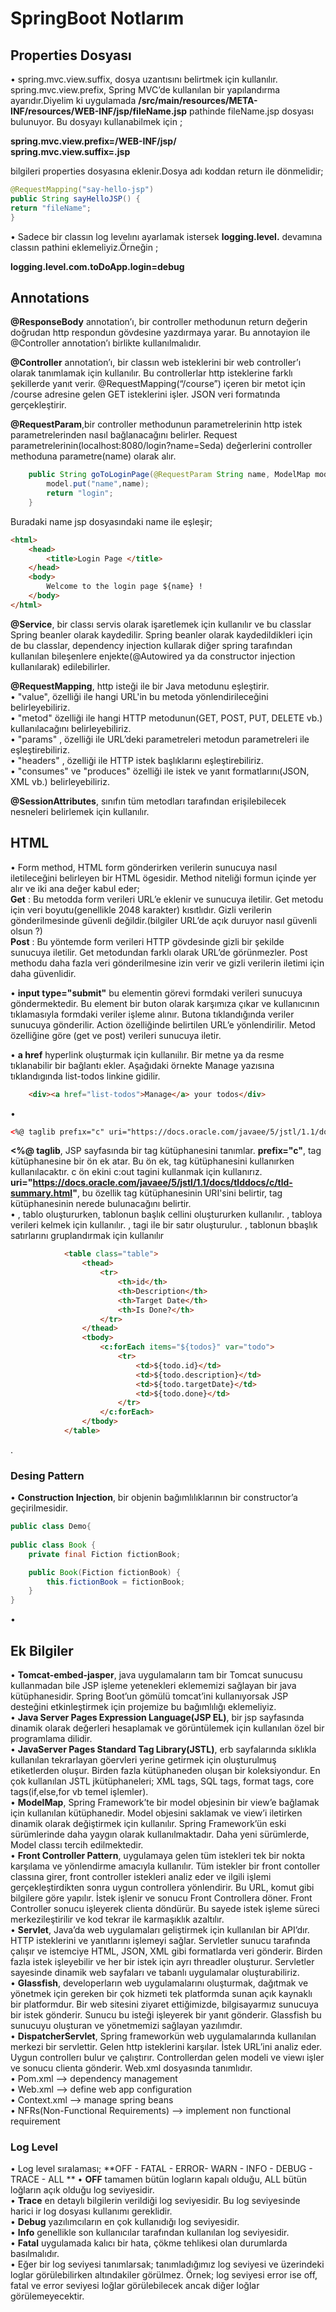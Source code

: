 # SpringBoot Notlarım 
## Properties Dosyası
•	spring.mvc.view.suffix, dosya uzantısını belirtmek için kullanılır.  
spring.mvc.view.prefix, Spring MVC’de kullanılan bir yapılandırma ayarıdır.Diyelim ki uygulamada **/src/main/resources/META-INF/resources/WEB-INF/jsp/fileName.jsp** pathinde fileName.jsp dosyası bulunuyor. Bu dosyayı kullanabilmek için ; 

**spring.mvc.view.prefix=/WEB-INF/jsp/**  
**spring.mvc.view.suffix=.jsp**  

bilgileri properties dosyasına eklenir.Dosya adı koddan return ile dönmelidir;  

```java 
@RequestMapping("say-hello-jsp")
public String sayHelloJSP() {
return "fileName";
}
```

•	Sadece bir classın log levelını ayarlamak istersek **logging.level.** devamına classın pathini eklemeliyiz.Örneğin ;  

**logging.level.com.toDoApp.login=debug**


## Annotations
**@ResponseBody** annotation’ı, bir controller methodunun return değerin doğrudan http respondun gövdesine yazdırmaya yarar. Bu annotayion ile @Controller annotation’ı birlikte kullanılmalıdır. 

**@Controller** annotation’ı, bir classın web isteklerini bir web controller’ı olarak tanımlamak için kullanılır. Bu controllerlar http isteklerine farklı şekillerde yanıt verir. @RequestMapping(“/course”) içeren bir  metot için /course adresine gelen GET isteklerini işler.  JSON veri formatında gerçekleştirir.   

**@RequestParam**,bir controller methodunun parametrelerinin http istek parametrelerinden nasıl bağlanacağını belirler. Request parametrelerinin(localhost:8080/login?name=Seda) değerlerini controller methoduna parametre(name) olarak alır.
```java   
 	public String goToLoginPage(@RequestParam String name, ModelMap model) {
		model.put("name",name);
		return "login";
	}
```

Buradaki name jsp dosyasındaki name ile eşleşir;
```html
<html>
	<head>
		<title>Login Page </title>
	</head>
	<body>
		Welcome to the login page ${name} !
	</body>
</html>
```

**@Service**, bir classı servis olarak işaretlemek için kullanılır ve bu classlar Spring beanler olarak kaydedilir. Spring beanler olarak kaydedildikleri için de bu classlar, dependency injection kullarak diğer spring tarafından kullanılan bileşenlere enjekte(@Autowired ya da constructor injection kullanılarak) edilebilirler. 

**@RequestMapping**, http isteği ile bir Java metodunu eşleştirir.  
		•	"value", özelliği ile hangi URL'in bu metoda yönlendirileceğini belirleyebiliriz.  
		•	"metod" özelliği ile hangi HTTP metodunun(GET, POST, PUT, DELETE vb.) kullanılacağını belirleyebiliriz.  
		•	"params" , özelliği ile URL’deki parametreleri metodun parametreleri ile eşleştirebiliriz.   
		•	"headers" , özelliği ile  HTTP istek başlıklarını eşleştirebiliriz.  
		•	"consumes" ve "produces"  özelliği ile istek ve yanıt formatlarını(JSON, XML vb.) belirleyebiliriz.  


**@SessionAttributes**, sınıfın tüm metodları tarafından erişilebilecek nesneleri belirlemek için kullanılır.

## HTML
•	Form method, HTML form gönderirken verilerin sunucuya nasıl iletileceğini belirleyen bir HTML ögesidir. Method niteliği formun içinde yer alır ve iki ana değer kabul eder;  
  	**Get** : Bu metodda form verileri URL’e eklenir ve sunucuya iletilir. Get metodu için veri boyutu(genellikle 2048 karakter) kısıtlıdır. Gizli verilerin gönderilmesinde güvenli değildir.(bilgiler URL’de açık duruyor nasıl güvenli olsun ?)   
  	**Post** : Bu yöntemde form verileri HTTP gövdesinde gizli bir şekilde sunucuya iletilir. Get metodundan farklı olarak URL’de görünmezler. Post methodu daha fazla veri gönderilmesine izin verir ve gizli verilerin iletimi için daha güvenlidir.    

•	**input type="submit"** bu elementin görevi formdaki verileri sunucuya göndermektedir. Bu element bir buton olarak karşımıza çıkar ve kullanıcının tıklamasıyla formdaki veriler işleme alınır. Butona tıklandığında veriler sunucuya gönderilir. Action özelliğinde belirtilen URL’e yönlendirilir. Metod özelliğine göre (get ve post) verileri sunucuya  iletir.  

•	**a href** hyperlink oluşturmak için kullanıilır. Bir metne ya da resme tıklanabilir bir bağlantı ekler. Aşağıdaki örnekte Manage yazısına tıklandıgında list-todos linkine gidilir. 
```html
	<div><a href="list-todos">Manage</a> your todos</div>
```  
•	
```html  
<%@ taglib prefıx="c" uri="https://docs.oracle.com/javaee/5/jstl/1.1/docs/tlddocs/c/tld-summary.html" %>  
```  
**<%@ taglib**, JSP sayfasında bir tag kütüphanesini tanımlar.
**prefix="c"**, tag kütüphanesine bir ön ek atar. Bu ön ek, tag kütüphanesini kullanırken kullanılacaktır. c ön ekini c:out tagini kullanmak için kullanırız.
**uri="https://docs.oracle.com/javaee/5/jstl/1.1/docs/tlddocs/c/tld-summary.html"**, bu özellik tag kütüphanesinin URI'sini belirtir, tag kütüphanesinin nerede bulunacağını belirtir.   
• 	**<th>**, tablo oluştururken, tablonun başlık cellini oluştururken kullanılır. 
**<td>**, tabloya verileri kelmek için kullanılır.
**<tr>** , tagi ile bir satır oluşturulur. 
**<thead>**, tablonun bbaşlık satırlarını gruplandırmak için kullanılır
```html  
			<table class="table">
				<thead>
					<tr>
						<th>id</th>
						<th>Description</th>
						<th>Target Date</th>
						<th>Is Done?</th>
					</tr>
				</thead>
				<tbody>		
					<c:forEach items="${todos}" var="todo">
						<tr>
							<td>${todo.id}</td>
							<td>${todo.description}</td>
							<td>${todo.targetDate}</td>
							<td>${todo.done}</td>
						</tr>
					</c:forEach>
				</tbody>
			</table>

```

. 


### Desing Pattern
•	**Construction Injection**, bir objenin bağımlılıklarının bir constructor’a geçirilmesidir.
```java 
public class Demo{ 
	
public class Book {
	private final Fiction fictionBook;

	public Book(Fiction fictionBook) {
		this.fictionBook = fictionBook;
	}
}
```


•


## Ek Bilgiler
•	**Tomcat-embed-jasper**, java uygulamaların tam bir Tomcat sunucusu kullanmadan bile JSP işleme yetenekleri eklememizi sağlayan bir java kütüphanesidir. Spring Boot’un gömülü tomcat’ini kullanıyorsak JSP desteğini etkinleştirmek için projemize bu bağımlılığı eklemeliyiz.   
•	**Java Server Pages Expression Language(JSP EL)**, bir jsp sayfasında dinamik olarak değerleri hesaplamak ve görüntülemek için kullanılan özel bir programlama dilidir.   
•	**JavaServer  Pages Standard Tag Library(JSTL)**, erb sayfalarında sıklıkla kullanılan tekrarlayan göervleri yerine getirmek için oluşturulmuş etiketlerden oluşur. Birden fazla kütüphaneden oluşan bir koleksiyondur. En çok kullanılan JSTL jkütüphaneleri; XML tags, SQL tags, format tags, core tags(if,else,for vb temel işlemler).  
•	**ModelMap**, Spring Framework’te bir model objesinin bir view’e bağlamak için kullanılan kütüphanedir. Model objesini saklamak ve view’i iletirken dinamik olarak değiştirmek için kullanılır.  Spring Framework’ün eski sürümlerinde daha yaygın olarak kullanılmaktadır. Daha yeni sürümlerde, Model classı tercih edilmektedir.     
•	**Front Controller Pattern**, uygulamaya gelen tüm istekleri tek bir nokta karşılama ve yönlendirme amacıyla kullanılır. Tüm istekler bir front contoller classına girer, front controller istekleri analiz eder ve ilgili işlemi gerçekleştirdikten sonra uygun controllera yönlendirir. Bu URL, komut gibi bilgilere göre yapılır. İstek işlenir ve sonucu Front Controllera döner. Front Controller sonucu işleyerek clienta döndürür.  Bu sayede istek işleme süreci merkezileştirilir ve kod tekrar ile karmaşıklık azaltılır.   
•	**Servlet**, Java’da web uygulamaları geliştirmek için kullanılan bir API’dır. HTTP isteklerini ve yanıtlarını işlemeyi sağlar. Servletler sunucu tarafında çalışır ve istemciye HTML, JSON, XML gibi formatlarda veri gönderir. Birden fazla istek işleyebilir ve her bir istek için ayrı threadler oluşturur. Servletler sayesinde dinamik web sayfaları ve tabanlı uygulamalar oluşturabiliriz.   
•	**Glassfish**, developerların web uygulamalarını oluşturmak, dağıtmak ve yönetmek için gereken bir çok hizmeti tek platformda sunan açık kaynaklı bir platformdur. Bir web sitesini ziyaret ettiğimizde, bilgisayarmız sunucuya bir istek gönderir. Sunucu bu isteği işleyerek bir yanıt gönderir. Glassfish bu sunucuyu oluşturan ve yönetmemizi sağlayan yazılımdır.   
•	**DispatcherServlet**, Spring frameworkün web uygulamalarında kullanılan merkezi bir servlettir. Gelen http isteklerini karşılar.  İstek URL’ini analiz eder. Uygun controllerı bulur ve çalıştırır. Controllerdan gelen modeli ve viewı işler ve sonucu clienta gönderir. Web.xml dosyasında tanımlıdır.     
•	Pom.xml --> dependency management  
•	Web.xml --> define web app configuration  
•	Context.xml --> manage spring beans  
•	NFRs(Non-Functional Requirements) --> implement non functional requirement



### Log Level 
•	Log level sıralaması;
	**OFF - FATAL - ERROR- WARN - INFO - DEBUG - TRACE - ALL ** 
•	**OFF** tamamen bütün logların kapalı olduğu, ALL bütün loğların açık olduğu log seviyesidir.  
• 	**Trace** en detaylı bilgilerin verildiği log seviyesidir. Bu log seviyesinde harici ir log dosyası kullanımı gereklidir.   
•	**Debug** yazılımcıların en çok kullanıdığı log seviyesidir.  
•	**Info** genellikle son kullanıcılar tarafından kullanılan log seviyesidir.   
•	**Fatal** uygulamada kalıcı bir hata, çökme tehlikesi olan durumlarda basılmalıdır.    
•	Eğer bir log seviyesi tanımlarsak; tanımladığımız log seviyesi ve üzerindeki loglar görülebilirken altındakiler görülmez. Örnek; log seviyesi error ise off,
 fatal ve error seviyesi loğlar görülebilecek ancak diğer loğlar görülemeyecektir.   

